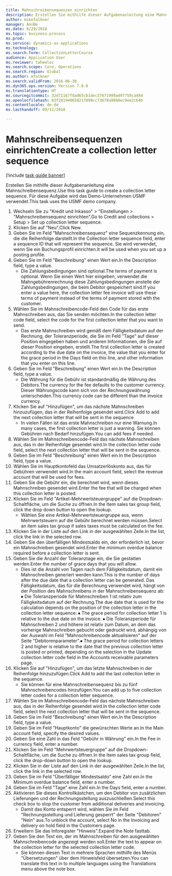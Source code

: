 ```yaml
--- 
title: Mahnschreibensequenzen einrichten
description: Erstellen Sie mithilfe dieser Aufgabenanleitung eine Mahnschreibensequenz.
author: mikefalkner
manager: AnnBe
ms.date: 8/29/2018
ms.topic: business-process
ms.prod: 
ms.service: dynamics-ax-applications
ms.technology: 
ms.search.form: CollectionLetterCourse
audience: Application User
ms.reviewer: twheeloc
ms.search.scope: Core, Operations
ms.search.region: Global
ms.author: mfalkner
ms.search.validFrom: 2016-06-30
ms.dyn365.ops.version: Version 7.0.0
ms.translationtype: HT
ms.sourcegitcommit: 32d71167fdad65cb1dec37671999a497759ca484
ms.openlocfilehash: 63f28194065821f898cc73678a9868ec9ee2c64b
ms.contentlocale: de-de
ms.lasthandoff: 09/11/2018

---
```

# <a name="create-a-collection-letter-sequence"></a><span data-ttu-id="569d1-103">Mahnschreibensequenzen einrichten</span><span class="sxs-lookup"><span data-stu-id="569d1-103">Create a collection letter sequence</span></span>

[!include [task guide banner](../../includes/task-guide-banner.md)]

<span data-ttu-id="569d1-104">Erstellen Sie mithilfe dieser Aufgabenanleitung eine Mahnschreibensequenz.</span><span class="sxs-lookup"><span data-stu-id="569d1-104">Use this task guide to create a collection letter sequence.</span></span> <span data-ttu-id="569d1-105">Für diese Aufgabe wird das Demo-Unternehmen USMF verwendet.</span><span class="sxs-lookup"><span data-stu-id="569d1-105">This task uses the USMF demo company.</span></span>

1. <span data-ttu-id="569d1-106">Wechseln Sie zu "Kredit und Inkasso" > "Einstellungen > "Mahnschreibensequenz einrichten".</span><span class="sxs-lookup"><span data-stu-id="569d1-106">Go to Credit and collections > Setup > Set up collection letter sequence.</span></span>
2. <span data-ttu-id="569d1-107">Klicken Sie auf "Neu".</span><span class="sxs-lookup"><span data-stu-id="569d1-107">Click New.</span></span>
3. <span data-ttu-id="569d1-108">Geben Sie im Feld "Mahnschreibensequenz" eine Sequenzkennung ein, die die Reihenfolge darstellt.</span><span class="sxs-lookup"><span data-stu-id="569d1-108">In the Collection letter sequence field, enter a sequence ID that will represent the sequence.</span></span> <span data-ttu-id="569d1-109">Sie wird verwendet, wenn Sie ein Buchungsprofil einrichten.</span><span class="sxs-lookup"><span data-stu-id="569d1-109">It will be used when you set up a posting profile.</span></span>
4. <span data-ttu-id="569d1-110">Geben Sie im Feld "Beschreibung" einen Wert ein.</span><span class="sxs-lookup"><span data-stu-id="569d1-110">In the Description field, type a value.</span></span>
    * <span data-ttu-id="569d1-111">Die Zahlungsbedingungen sind optional.</span><span class="sxs-lookup"><span data-stu-id="569d1-111">The terms of payment is optional.</span></span> <span data-ttu-id="569d1-112">Wenn Sie einen Wert hier eingeben, verwendet die Mahngebührenrechnung diese Zahlungsbedingungen anstelle der Zahlungsbedingungen, die beim Debitor gespeichert sind.</span><span class="sxs-lookup"><span data-stu-id="569d1-112">If you enter a value here, the collection letter fee invoice will use these terms of payment instead of the terms of payment stored with the customer.</span></span>  
5. <span data-ttu-id="569d1-113">Wählen Sie im Mahnschreibencode-Feld den Code für das erste Mahnschreiben aus, das Sie senden möchten.</span><span class="sxs-lookup"><span data-stu-id="569d1-113">In the collection letter code field, select the code for the first collection letter that you want to send.</span></span>
    * <span data-ttu-id="569d1-114">Das erste Mahnschreiben wird gemäß dem Fälligkeitsdatum auf der Rechnung, der Toleranzperiode, die Sie im Feld "Tage" auf dieser Position eingegeben haben und anderen Informationen, die Sie auf dieser Position eingeben, erstellt.</span><span class="sxs-lookup"><span data-stu-id="569d1-114">The first collection letter is created according to the due date on the invoice, the value that you enter for the grace period in the Days field on this line, and other information that you enter on this line.</span></span>  
6. <span data-ttu-id="569d1-115">Geben Sie im Feld "Beschreibung" einen Wert ein.</span><span class="sxs-lookup"><span data-stu-id="569d1-115">In the Description field, type a value.</span></span>
    * <span data-ttu-id="569d1-116">Die Währung für die Gebühr ist standardmäßig die Währung des Debitors.</span><span class="sxs-lookup"><span data-stu-id="569d1-116">The currency for the fee defaults to the customer currency.</span></span> <span data-ttu-id="569d1-117">Dieser Währungscode kann sich von der Rechnungswährung unterscheiden.</span><span class="sxs-lookup"><span data-stu-id="569d1-117">This currency code can be different than the invoice currency.</span></span>  
7. <span data-ttu-id="569d1-118">Klicken Sie auf "Hinzufügen", um das nächste Mahnschreiben hinzuzufügen, das in der Reihenfolge gesendet wird.</span><span class="sxs-lookup"><span data-stu-id="569d1-118">Click Add to add the next collection letter that will be sent in the sequence</span></span>
    * <span data-ttu-id="569d1-119">In vielen Fällen ist das erste Mahnschreiben nur eine Warnung.</span><span class="sxs-lookup"><span data-stu-id="569d1-119">In many cases, the first collection letter is just a warning.</span></span> <span data-ttu-id="569d1-120">Sie können Gebühren nach Bedarf hinzufügen.</span><span class="sxs-lookup"><span data-stu-id="569d1-120">You can add fees if needed.</span></span>  
8. <span data-ttu-id="569d1-121">Wählen Sie im Mahnschreibencode-Feld das nächste Mahnschreiben aus, das in der Reihenfolge gesendet wird.</span><span class="sxs-lookup"><span data-stu-id="569d1-121">In the collection letter code field, select the next collection letter that will be sent in the sequence.</span></span>
9. <span data-ttu-id="569d1-122">Geben Sie im Feld "Beschreibung" einen Wert ein.</span><span class="sxs-lookup"><span data-stu-id="569d1-122">In the Description field, type a value.</span></span>
10. <span data-ttu-id="569d1-123">Wählen Sie im Hauptkontofeld das Umsatzerlöskonto aus, das für Gebühren verwendet wird.</span><span class="sxs-lookup"><span data-stu-id="569d1-123">In the main account field, select the revenue account that will be used for fees.</span></span>
11. <span data-ttu-id="569d1-124">Geben Sie die Gebühr ein, die berechnet wird, wenn dieses Mahnschreiben gesendet wird.</span><span class="sxs-lookup"><span data-stu-id="569d1-124">Enter the fee that will be charged when this collection letter is posted.</span></span>
12. <span data-ttu-id="569d1-125">Klicken Sie im Feld "Artikel-Mehrwertsteuergruppe" auf die Dropdown-Schaltfläche, um die Suche zu öffnen.</span><span class="sxs-lookup"><span data-stu-id="569d1-125">In the Item sales tax group field, click the drop down button to open the lookup.</span></span>
    * <span data-ttu-id="569d1-126">Wählen Sie eine Artikel-Mehrwertsteuergruppe aus, wenn Mehrwertsteuern auf die Gebühr berechnet werden müssen.</span><span class="sxs-lookup"><span data-stu-id="569d1-126">Select an item sales tax group if sales taxes must be calculated on the fee.</span></span>  
13. <span data-ttu-id="569d1-127">Klicken Sie in der Liste auf den Link in der ausgewählten Zeile.</span><span class="sxs-lookup"><span data-stu-id="569d1-127">In the list, click the link in the selected row.</span></span>
14. <span data-ttu-id="569d1-128">Geben Sie den überfälligen Mindestsaldo ein, der erforderlich ist, bevor ein Mahnschreiben gesendet wird.</span><span class="sxs-lookup"><span data-stu-id="569d1-128">Enter the minimum overdue balance required before a collection letter is sent.</span></span>
15. <span data-ttu-id="569d1-129">Geben Sie die Anzahl der Toleranztage ein, die Sie gestatten werden.</span><span class="sxs-lookup"><span data-stu-id="569d1-129">Enter the number of grace days that you will allow.</span></span>
    * <span data-ttu-id="569d1-130">Dies ist die Anzahl von Tagen nach dem Fälligkeitsdatum, damit ein Mahnschreiben generiert werden kann.</span><span class="sxs-lookup"><span data-stu-id="569d1-130">This is the number of days after the due date that a collection letter can be generated.</span></span> <span data-ttu-id="569d1-131">Das Fälligkeitsdatum, das für die Berechnung verwendet wird, hängt von der Position des Mahnschreibens in der Mahnschreibensequenz ab: ⦁ Die Toleranzperiode für Mahnschreiben 1 ist relativ zum Fälligkeitsdatum auf der Rechnung.</span><span class="sxs-lookup"><span data-stu-id="569d1-131">The due date that is used for the calculation depends on the position of the collection letter in the collection letter sequence:   ⦁    The grace period for collection letter 1 is relative to the due date on the invoice.</span></span>  <span data-ttu-id="569d1-132">⦁ Die Toleranzperiode für Mahnschreiben 2 und höhere ist relativ zum Datum, an dem das vorherige Mahnschreiben gebucht oder gedruckt wird, abhängig von der Auswahl im Feld "Mahnschreibencode aktualisieren" auf der Seite "Debitorenparameter".</span><span class="sxs-lookup"><span data-stu-id="569d1-132">⦁ The grace period for collection letters 2 and higher is relative to the date that the previous collection letter is posted or printed, depending on the selection in the Update collection letter code field in the Accounts receivable parameters page.</span></span>  
16. <span data-ttu-id="569d1-133">Klicken Sie auf "Hinzufügen", um das letzte Mahnschreiben in der Reihenfolge hinzuzufügen.</span><span class="sxs-lookup"><span data-stu-id="569d1-133">Click Add to add the last collection letter in the sequence.</span></span>
    * <span data-ttu-id="569d1-134">Sie können für eine Mahnschreibensequenz bis zu fünf Mahnschreibencodes hinzufügen.</span><span class="sxs-lookup"><span data-stu-id="569d1-134">You can add up to five collection letter codes for a collection letter sequence.</span></span>  
17. <span data-ttu-id="569d1-135">Wählen Sie im Mahnschreibencode-Feld das nächste Mahnschreiben aus, das in der Reihenfolge gesendet wird.</span><span class="sxs-lookup"><span data-stu-id="569d1-135">In the collection letter code field, select the next collection letter that will be sent in the sequence.</span></span>
18. <span data-ttu-id="569d1-136">Geben Sie im Feld "Beschreibung" einen Wert ein.</span><span class="sxs-lookup"><span data-stu-id="569d1-136">In the Description field, type a value.</span></span>
19. <span data-ttu-id="569d1-137">Geben Sie im Feld "Hauptkonto" die gewünschten Werte an.</span><span class="sxs-lookup"><span data-stu-id="569d1-137">In the Main account field, specify the desired values.</span></span>
20. <span data-ttu-id="569d1-138">Geben Sie eine Zahl in das Feld "Gebühr in Währung" ein.</span><span class="sxs-lookup"><span data-stu-id="569d1-138">In the Fee in currency field, enter a number.</span></span>
21. <span data-ttu-id="569d1-139">Klicken Sie im Feld "Mehrwertsteuergruppe" auf die Dropdown-Schaltfläche, um die Suche zu öffnen.</span><span class="sxs-lookup"><span data-stu-id="569d1-139">In the Item sales tax group field, click the drop-down button to open the lookup.</span></span>
22. <span data-ttu-id="569d1-140">Klicken Sie in der Liste auf den Link in der ausgewählten Zeile.</span><span class="sxs-lookup"><span data-stu-id="569d1-140">In the list, click the link in the selected row.</span></span>
23. <span data-ttu-id="569d1-141">Geben Sie im Feld "Überfälliger Mindestsaldo" eine Zahl ein.</span><span class="sxs-lookup"><span data-stu-id="569d1-141">In the Minimum overdue balance field, enter a number.</span></span>
24. <span data-ttu-id="569d1-142">Geben Sie im Feld "Tage" eine Zahl ein.</span><span class="sxs-lookup"><span data-stu-id="569d1-142">In the Days field, enter a number.</span></span>
25. <span data-ttu-id="569d1-143">Aktivieren Sie dieses Kontrollkästchen, um den Debitor von zusätzlichen Lieferungen und der Rechnungsstellung auszuschließen.</span><span class="sxs-lookup"><span data-stu-id="569d1-143">Select this check box to stop the customer from additional deliveries and invoicing.</span></span>
    * <span data-ttu-id="569d1-144">Damit das Konto entsperrt wird, wählen Sie im Feld "Rechnungsstellung und Lieferung gesperrt" der Seite "Debitoren" "Nein" aus.</span><span class="sxs-lookup"><span data-stu-id="569d1-144">To unblock the account, select No in the Invoicing and delivery on hold field in the Customers page.</span></span>  
26. <span data-ttu-id="569d1-145">Erweitern Sie das Inforegister "Hinweis".</span><span class="sxs-lookup"><span data-stu-id="569d1-145">Expand the Note fasttab.</span></span>
27. <span data-ttu-id="569d1-146">Geben Sie den Text ein, der im Mahnschreiben für den ausgewählten Mahnschreibencode angezeigt werden soll.</span><span class="sxs-lookup"><span data-stu-id="569d1-146">Enter the text to appear on the collection letter for the selected collection letter code.</span></span>
    * <span data-ttu-id="569d1-147">Sie können diesen Text in mehrere Sprachen mithilfe des Menüs "Übersetzungen" über dem Hinweisfeld übersetzen.</span><span class="sxs-lookup"><span data-stu-id="569d1-147">You can translate this text in to multiple languages using the Translations menu above the note box.</span></span>  


